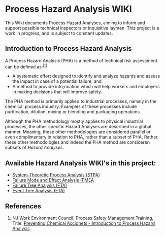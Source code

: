 # Process Hazard Analysis WIKI
This Wiki documents Process Hazard Analyses, aiming to inform and support possible technical inspectors or inquisitive laymen. This project is a work in progress, and is subject to constant updates.

## Introduction to Process Hazard Analysis
A Process Hazard Analysis (PHA) is a method of technical risk assessment. can be defined as:<sup>[[1]](#references)</sup>
* A systematic effort designed to identify and analyze hazards and assess the impact in case of a potential failure; and
* A method to provide info;rmation which will help workers and employers in making decisions that will improve safety. 

The PHA method is primarily applied to industrial processes, namely in the chemical process industry. Examples of these processes include purification, dilution, mixing or blending and packaging operations.

Although the PHA methodology mostly applies to physical industrial processes, the other specific Hazard Analyses are described in a global manner. Meaning, these other methodologies are considered parallel or even complimentary in relation to PHA, rather than a subset of PHA. Rather, these other methodologies and indeed the PHA method are consideren subsets of _Hazard Analyses_.


## Available Hazard Analysis WIKI's in this project:
* [System-Theoretic Process Analysis (STPA)](/draft_STPA)
* [Failure Mode and Effect Analysis (FMEA](/draft_FMEA.md)
* [Failure Tree Analysis (FTA)](/draft_FTA.md)
* [Event Tree Analysis (ETA)](/draft_ETA.md)

## References
1. NJ Work Environment Council, Process Safety Management Training, Title: [Preventing Chemical Accidnets - Introduction to Process Hazard Analysis](https://www.osha.gov/sites/default/files/2018-12/fy08_sh-17813-08_2_process_hazard_analysis.doc)

